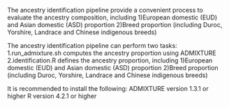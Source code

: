 The ancestry identification pipeline provide a convenient process to evaluate the ancestry composition, including 
  1)European domestic (EUD) and Asian domestic (ASD) proportion
  2)Breed proportion (including Duroc, Yorshire, Landrace and Chinese indigenous breeds)

The ancestry identification pipeline can perform two tasks: 
1.run_admixture.sh computes the ancestry proportion using ADMIXTURE
2.identification.R defines the ancestry proportion, including 
  1)European domestic (EUD) and Asian domestic (ASD) proportion
  2)Breed proportion (including Duroc, Yorshire, Landrace and Chinese indigenous breeds)

It is recommended to install the following: 
  ADMIXTURE version 1.3.1 or higher
  R version 4.2.1 or higher
